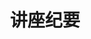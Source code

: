 ---
title: 讲座纪要
description: 
image: cover.png

# Badge style
style:
    background: "#65c8a7"
    color: "#fff"
---